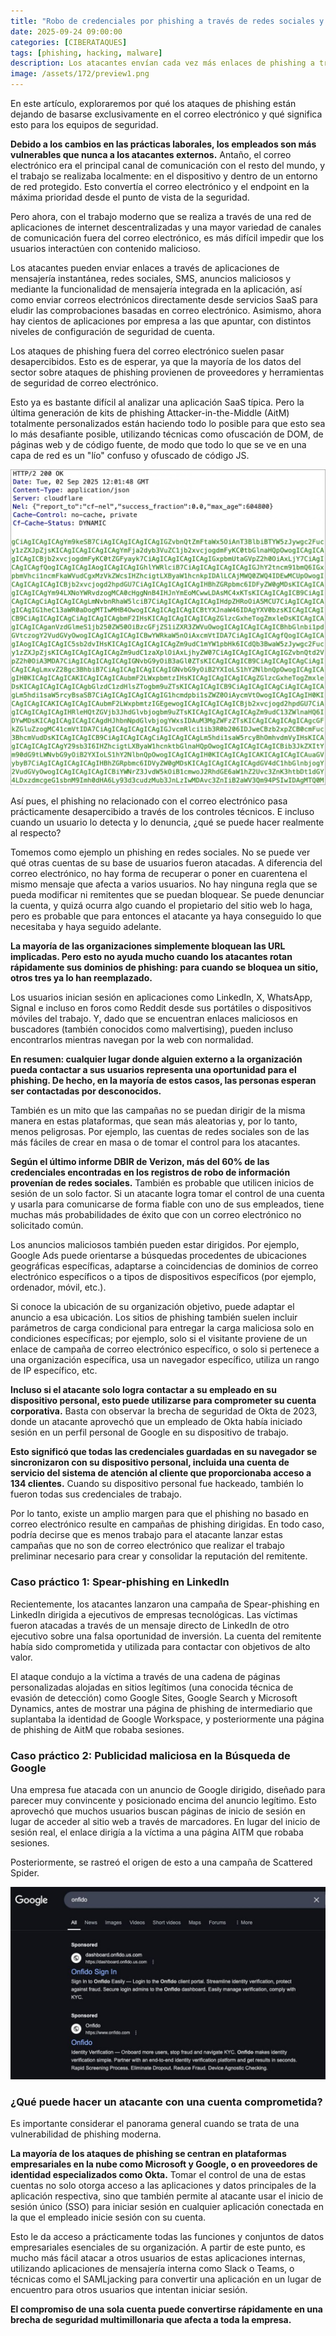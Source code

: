 ```yaml
---
title: "Robo de credenciales por phishing a través de redes sociales y mensajería (y sí, correo)"
date: 2025-09-24 09:00:00 
categories: [CIBERATAQUES]
tags: [phishing, hacking, malware]
description: Los atacantes envían cada vez más enlaces de phishing a través de medios distintos al correo electrónico, como redes sociales, aplicaciones de mensajería instantánea y anuncios maliciosos en buscadores.
image: /assets/172/preview1.png
---
```


En este artículo, exploraremos por qué los ataques de phishing están dejando de basarse exclusivamente en el correo electrónico y qué significa esto para los equipos de seguridad.

**Debido a los cambios en las prácticas laborales, los empleados son más vulnerables que nunca a los atacantes externos.** Antaño, el correo electrónico era el principal canal de comunicación con el resto del mundo, y el trabajo se realizaba localmente: en el dispositivo y dentro de un entorno de red protegido. Esto convertía el correo electrónico y el endpoint en la máxima prioridad desde el punto de vista de la seguridad.

Pero ahora, con el trabajo moderno que se realiza a través de una red de aplicaciones de internet descentralizadas y una mayor variedad de canales de comunicación fuera del correo electrónico, es más difícil impedir que los usuarios interactúen con contenido malicioso.

Los atacantes pueden enviar enlaces a través de aplicaciones de mensajería instantánea, redes sociales, SMS, anuncios maliciosos y mediante la funcionalidad de mensajería integrada en la aplicación, así como enviar correos electrónicos directamente desde servicios SaaS para eludir las comprobaciones basadas en correo electrónico. Asimismo, ahora hay cientos de aplicaciones por empresa a las que apuntar, con distintos niveles de configuración de seguridad de cuenta.

Los ataques de phishing fuera del correo electrónico suelen pasar desapercibidos. Esto es de esperar, ya que la mayoría de los datos del sector sobre ataques de phishing provienen de proveedores y herramientas de seguridad de correo electrónico.

Esto ya es bastante difícil al analizar una aplicación SaaS típica. Pero la última generación de kits de phishing Attacker-in-the-Middle (AitM) totalmente personalizados están haciendo todo lo posible para que esto sea lo más desafiante posible, utilizando técnicas como ofuscación de DOM, de páginas web y de código fuente, de modo que todo lo que se ve en una capa de red es un "lío" confuso y ofuscado de código JS.

![Imagen 01](/assets/172/172-01.jpg)

Así pues, el phishing no relacionado con el correo electrónico pasa prácticamente desapercibido a través de los controles técnicos. E incluso cuando un usuario lo detecta y lo denuncia, ¿qué se puede hacer realmente al respecto?

Tomemos como ejemplo un phishing en redes sociales. No se puede ver qué otras cuentas de su base de usuarios fueron atacadas. A diferencia del correo electrónico, no hay forma de recuperar o poner en cuarentena el mismo mensaje que afecta a varios usuarios. No hay ninguna regla que se pueda modificar ni remitentes que se puedan bloquear. Se puede denunciar la cuenta, y quizá ocurra algo cuando el propietario del sitio web lo haga, pero es probable que para entonces el atacante ya haya conseguido lo que necesitaba y haya seguido adelante.

**La mayoría de las organizaciones simplemente bloquean las URL implicadas. Pero esto no ayuda mucho cuando los atacantes rotan rápidamente sus dominios de phishing: para cuando se bloquea un sitio, otros tres ya lo han reemplazado.**

Los usuarios inician sesión en aplicaciones como LinkedIn, X, WhatsApp, Signal e incluso en foros como Reddit desde sus portátiles o dispositivos móviles del trabajo. Y, dado que se encuentran enlaces maliciosos en buscadores (también conocidos como malvertising), pueden incluso encontrarlos mientras navegan por la web con normalidad.

**En resumen: cualquier lugar donde alguien externo a la organización pueda contactar a sus usuarios representa una oportunidad para el phishing. De hecho, en la mayoría de estos casos, las personas esperan ser contactadas por desconocidos.**

También es un mito que las campañas no se puedan dirigir de la misma manera en estas plataformas, que sean más aleatorias y, por lo tanto, menos peligrosas. Por ejemplo, las cuentas de redes sociales son de las más fáciles de crear en masa o de tomar el control para los atacantes.

**Según el último informe DBIR de Verizon, más del 60% de las credenciales encontradas en los registros de robo de información provenían de redes sociales.**  También es probable que utilicen inicios de sesión de un solo factor. Si un atacante logra tomar el control de una cuenta y usarla para comunicarse de forma fiable con uno de sus empleados, tiene muchas más probabilidades de éxito que con un correo electrónico no solicitado común.

Los anuncios maliciosos también pueden estar dirigidos. Por ejemplo, Google Ads puede orientarse a búsquedas procedentes de ubicaciones geográficas específicas, adaptarse a coincidencias de dominios de correo electrónico específicos o a tipos de dispositivos específicos (por ejemplo, ordenador, móvil, etc.).

Si conoce la ubicación de su organización objetivo, puede adaptar el anuncio a esa ubicación. Los sitios de phishing también suelen incluir parámetros de carga condicional para entregar la carga maliciosa solo en condiciones específicas; por ejemplo, solo si el visitante proviene de un enlace de campaña de correo electrónico específico, o solo si pertenece a una organización específica, usa un navegador específico, utiliza un rango de IP específico, etc.

**Incluso si el atacante solo logra contactar a su empleado en su dispositivo personal, esto puede utilizarse para comprometer su cuenta corporativa.**  Basta con observar la brecha de seguridad de Okta de 2023, donde un atacante aprovechó que un empleado de Okta había iniciado sesión en un perfil personal de Google en su dispositivo de trabajo.

**Esto significó que todas las credenciales guardadas en su navegador se sincronizaron con su dispositivo personal, incluida una cuenta de servicio del sistema de atención al cliente que proporcionaba acceso a 134 clientes.** Cuando su dispositivo personal fue hackeado, también lo fueron todas sus credenciales de trabajo.

Por lo tanto, existe un amplio margen para que el phishing no basado en correo electrónico resulte en campañas de phishing dirigidas. En todo caso, podría decirse que es menos trabajo para el atacante lanzar estas campañas que no son de correo electrónico que realizar el trabajo preliminar necesario para crear y consolidar la reputación del remitente.

### Caso práctico 1: Spear-phishing en LinkedIn

Recientemente, los atacantes lanzaron una campaña de Spear-phishing en LinkedIn dirigida a ejecutivos de empresas tecnológicas. Las víctimas fueron atacadas a través de un mensaje directo de LinkedIn de otro ejecutivo sobre una falsa oportunidad de inversión. La cuenta del remitente había sido comprometida y utilizada para contactar con objetivos de alto valor.

El ataque condujo a la víctima a través de una cadena de páginas personalizadas alojadas en sitios legítimos (una conocida técnica de evasión de detección) como Google Sites, Google Search y Microsoft Dynamics, antes de mostrar una página de phishing de intermediario que suplantaba la identidad de Google Workspace, y posteriormente una página de phishing de AitM que robaba sesiones.

### Caso práctico 2: Publicidad maliciosa en la Búsqueda de Google

Una empresa fue atacada con un anuncio de Google dirigido, diseñado para parecer muy convincente y posicionado encima del anuncio legítimo. Esto aprovechó que muchos usuarios buscan páginas de inicio de sesión en lugar de acceder al sitio web a través de marcadores. En lugar del inicio de sesión real, el enlace dirigía a la víctima a una página AITM que robaba sesiones.

Posteriormente, se rastreó el origen de esto a una campaña de Scattered Spider.

![Imagen 01](/assets/172/172-02.jpg)

### ¿Qué puede hacer un atacante con una cuenta comprometida?

Es importante considerar el panorama general cuando se trata de una vulnerabilidad de phishing moderna.

**La mayoría de los ataques de phishing se centran en plataformas empresariales en la nube como Microsoft y Google, o en proveedores de identidad especializados como Okta.** Tomar el control de una de estas cuentas no solo otorga acceso a las aplicaciones y datos principales de la aplicación respectiva, sino que también permite al atacante usar el inicio de sesión único (SSO) para iniciar sesión en cualquier aplicación conectada en la que el empleado inicie sesión con su cuenta.

Esto le da acceso a prácticamente todas las funciones y conjuntos de datos empresariales esenciales de su organización. A partir de este punto, es mucho más fácil atacar a otros usuarios de estas aplicaciones internas, utilizando aplicaciones de mensajería interna como Slack o Teams, o técnicas como el SAMLjacking para convertir una aplicación en un lugar de encuentro para otros usuarios que intentan iniciar sesión.

**El compromiso de una sola cuenta puede convertirse rápidamente en una brecha de seguridad multimillonaria que afecta a toda la empresa.**






